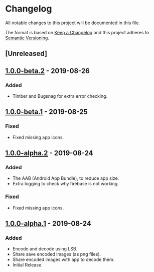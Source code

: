 # Changelog

All notable changes to this project will be documented in this file.

The format is based on [Keep a Changelog](http://keepachangelog.com/en/1.0.0/)
and this project adheres to [Semantic Versioning](http://semver.org/spec/v2.0.0.html).

## [Unreleased]

## [1.0.0-beta.2] - 2019-08-26
### Added
- Timber and Bugsnag for extra error checking.

## [1.0.0-beta.1] - 2019-08-25
### Fixed
- Fixed missing app icons.

## [1.0.0-alpha.2] - 2019-08-24
### Added
- The AAB (Android App Bundle), to reduce app size.
- Extra logging to check why firebase is not working.

### Fixed
- Fixed missing app icons.

## [1.0.0-alpha.1] - 2019-08-24
### Added
- Encode and decode using LSB.
- Share save encoded images (as png files).
- Share encoded images with app to decode them.
- Initial Release.

[1.0.0-beta.2]: https://gitlab.com/stegappasaurus/stegappasaurus-app/-/tags/release%2F1.0.0-beta.2
[1.0.0-beta.1]: https://gitlab.com/stegappasaurus/stegappasaurus-app/-/tags/release%2F1.0.0-beta.1
[1.0.0-alpha.2]: https://gitlab.com/stegappasaurus/stegappasaurus-app/-/tags/release%2F1.0.0-alpha.2
[1.0.0-alpha.1]: https://gitlab.com/stegappasaurus/stegappasaurus-app/-/tags/release%2F1.0.0-alpha.1

